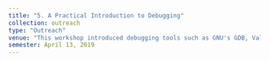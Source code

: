 ```yaml
---
title: "5. A Practical Introduction to Debugging"
collection: outreach
type: "Outreach"
venue: "This workshop introduced debugging tools such as GNU's GDB, Valgrind and DDT to tackle the bugs encountered in high performance computing."
semester: April 13, 2019
---
```


